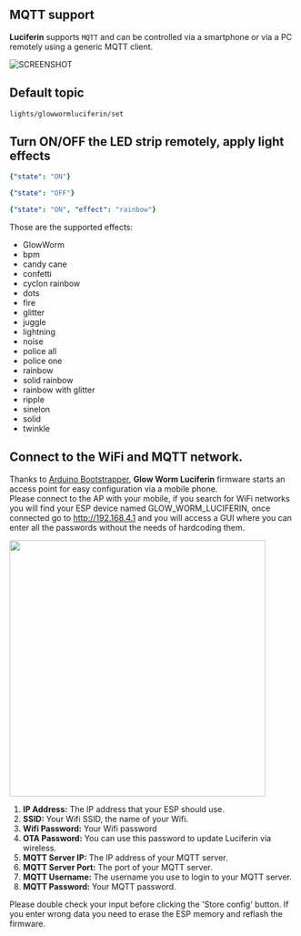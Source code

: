 ## MQTT support  

**Luciferin** supports `MQTT` and can be controlled via a smartphone or via a PC remotely using a generic MQTT client.

![SCREENSHOT](https://github.com/sblantipodi/pc_ambilight/blob/master/data/img/HA_mobile_client_screenshot.jpg)

## Default topic
```
lights/glowwormluciferin/set
```

## Turn ON/OFF the LED strip remotely, apply light effects  

```yaml
{"state": "ON"}
```
```yaml
{"state": "OFF"}
```
```yaml
{"state": "ON", "effect": "rainbow"}
```

Those are the supported effects:
- GlowWorm
- bpm
- candy cane
- confetti
- cyclon rainbow
- dots
- fire
- glitter
- juggle
- lightning
- noise
- police all
- police one
- rainbow
- solid rainbow
- rainbow with glitter
- ripple
- sinelon
- solid
- twinkle


## Connect to the WiFi and MQTT network.
Thanks to [Arduino Bootstrapper](https://github.com/sblantipodi/arduino_bootstrapper), **Glow Worm Luciferin** firmware starts an access point for easy configuration via a mobile phone.  
Please connect to the AP with your mobile, if you search for WiFi networks you will find your ESP device named GLOW_WORM_LUCIFERIN, once connected go to http://192.168.4.1 and you will access a GUI where you can enter all the passwords without the needs of hardcoding them.
 
<p align="left">
  <img width="450" src="https://raw.githubusercontent.com/sblantipodi/glow_worm_luciferin/master/data/img/luciferin_access_point.jpg">
</p>

1) **IP Address:** The IP address that your ESP should use.
2) **SSID:** Your Wifi SSID, the name of your Wifi.
3) **Wifi Password:** Your Wifi password
4) **OTA Password:** You can use this password to update Luciferin via wireless.
5) **MQTT Server IP:** The IP address of your MQTT server.
6) **MQTT Server Port:** The port of your MQTT server. 
7) **MQTT Username:** The username you use to login to your MQTT server.
8) **MQTT Password:** Your MQTT password.  
  
Please double check your input before clicking the 'Store config' button. If you enter wrong data you need to erase the ESP memory and reflash the firmware. 